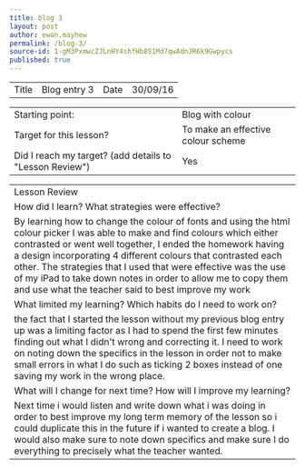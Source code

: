 ```yaml
---
title: blog 3
layout: post
author: ewan.mayhew
permalink: /blog-3/
source-id: 1-gM3PxmwcZJLnHY4shfHb8S1Md7qwAdnJR6k9Gwpycs
published: true
---
```

<table>
  <tr>
    <td>Title</td>
    <td>Blog entry 3</td>
    <td>Date</td>
    <td>30/09/16</td>
  </tr>
</table>


<table>
  <tr>
    <td>Starting point:</td>
    <td>Blog with colour</td>
  </tr>
  <tr>
    <td>Target for this lesson?</td>
    <td>To make an effective colour scheme</td>
  </tr>
  <tr>
    <td>Did I reach my target? 
(add details to "Lesson Review")</td>
    <td>Yes</td>
  </tr>
</table>


<table>
  <tr>
    <td>Lesson Review</td>
  </tr>
  <tr>
    <td>How did I learn? What strategies were effective? </td>
  </tr>
  <tr>
    <td>By learning how to change the colour of fonts and using the html colour picker I was able to make and find colours which either contrasted or went well together, I ended the homework having a design incorporating 4 different colours that contrasted each other. The strategies that I used that were effective was the use of my iPad to take down notes in order to allow me to copy them and use what the teacher said to best improve my work</td>
  </tr>
  <tr>
    <td>What limited my learning? Which habits do I need to work on?</td>
  </tr>
  <tr>
    <td>the fact that I started the lesson without my previous blog entry up was a limiting factor as I had to spend the first few minutes finding out what I didn't wrong and correcting it. I need to work on noting down the specifics in the lesson in order not to make small errors in what I do such as ticking 2 boxes instead of one saving my work in the wrong place.</td>
  </tr>
  <tr>
    <td>What will I change for next time? How will I improve my learning?</td>
  </tr>
  <tr>
    <td>Next time i would listen and write down what i was doing in order to best improve my long term memory of the lesson so i could duplicate this in the future if i wanted to create a blog. I would also make sure to note down specifics and make sure I do everything to precisely what the teacher wanted.</td>
  </tr>
</table>


